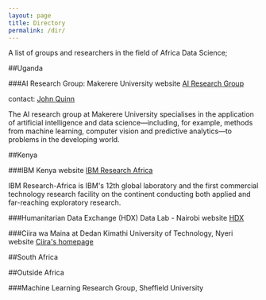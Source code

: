 ```yaml
---
layout: page
title: Directory
permalink: /dir/
---
```


A list of groups and researchers in the field of Africa Data Science;

##Uganda

###AI Research Group: Makerere University
website [AI Research Group](http://air.ug/)

contact: [John Quinn](mailto:jquinn@cit.ac.ug)

The AI research group at Makerere University specialises in the application of artificial intelligence and data science—including, for example, methods from machine learning, computer vision and predictive analytics—to problems in the developing world.

##Kenya

###IBM Kenya
website [IBM Research Africa](http://www.research.ibm.com/articles/africa.shtml)

IBM Research-Africa is IBM's 12th global laboratory and the first commercial technology research facility on the continent conducting both applied and far-reaching exploratory research. 

###Humanitarian Data Exchange (HDX) Data Lab - Nairobi
website [HDX](https://data.hdx.rwlabs.org/)

###Ciira wa Maina at Dedan Kimathi University of Technology, Nyeri
website [Ciira's homepage](https://sites.google.com/site/cwamainadekut/)

##South Africa

##Outside Africa

###Machine Learning Research Group, Sheffield University
